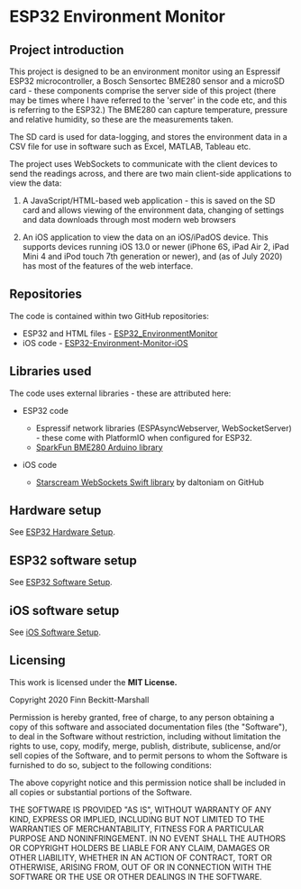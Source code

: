 # ESP32 Environment Monitor

## Project introduction

This project is designed to be an environment monitor using an Espressif ESP32 microcontroller, a Bosch Sensortec BME280 sensor and a microSD card - these components comprise the server side of this project (there may be times where I have referred to the 'server' in the code etc, and this is referring to the ESP32.) The BME280 can capture temperature, pressure and relative humidity, so these are the measurements taken.

The SD card is used for data-logging, and stores the environment data in a CSV file for use in software such as Excel, MATLAB, Tableau etc.

The project uses WebSockets to communicate with the client devices to send the readings across, and there are two main client-side applications to view the data:

1. A JavaScript/HTML-based web application - this is saved on the SD card and allows viewing of the environment data, changing of settings and data downloads through most modern web browsers

2. An iOS application to view the data on an iOS/iPadOS device. This supports devices running iOS 13.0 or newer (iPhone 6S, iPad Air 2, iPad Mini 4 and iPod touch 7th generation or newer), and (as of July 2020) has most of the features of the web interface.

## Repositories

The code is contained within two GitHub repositories:

- ESP32 and HTML files - [ESP32_EnvironmentMonitor](https://github.com/fbm3334/ESP32_EnvironmentMonitor)
- iOS code - [ESP32-Environment-Monitor-iOS](https://github.com/fbm3334/ESP32-Environment-Monitor-iOS)

## Libraries used

The code uses external libraries - these are attributed here:

- ESP32 code
  - Espressif network libraries (ESPAsyncWebserver, WebSocketServer) - these come with PlatformIO when configured for ESP32.
  - [SparkFun BME280 Arduino library](https://github.com/sparkfun/SparkFun_BME280_Arduino_Library)

- iOS code
  - [Starscream WebSockets Swift library](https://github.com/daltoniam/Starscream) by daltoniam on GitHub

## Hardware setup

See [ESP32 Hardware Setup](ESP32HWSetup.md).

## ESP32 software setup

See [ESP32 Software Setup](ESP32SWSetup.md).

## iOS software setup

See [iOS Software Setup](EnvMoniOSSetup.md).

## Licensing

This work is licensed under the **MIT License.**

Copyright 2020 Finn Beckitt-Marshall

Permission is hereby granted, free of charge, to any person obtaining a copy of this software and associated documentation files (the "Software"), to deal in the Software without restriction, including without limitation the rights to use, copy, modify, merge, publish, distribute, sublicense, and/or sell copies of the Software, and to permit persons to whom the Software is furnished to do so, subject to the following conditions:

The above copyright notice and this permission notice shall be included in all copies or substantial portions of the Software.

THE SOFTWARE IS PROVIDED "AS IS", WITHOUT WARRANTY OF ANY KIND, EXPRESS OR IMPLIED, INCLUDING BUT NOT LIMITED TO THE WARRANTIES OF MERCHANTABILITY, FITNESS FOR A PARTICULAR PURPOSE AND NONINFRINGEMENT. IN NO EVENT SHALL THE AUTHORS OR COPYRIGHT HOLDERS BE LIABLE FOR ANY CLAIM, DAMAGES OR OTHER LIABILITY, WHETHER IN AN ACTION OF CONTRACT, TORT OR OTHERWISE, ARISING FROM, OUT OF OR IN CONNECTION WITH THE SOFTWARE OR THE USE OR OTHER DEALINGS IN THE SOFTWARE.
